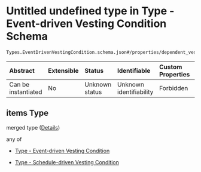 # Untitled undefined type in Type - Event-driven Vesting Condition Schema

```txt
Types.EventDrivenVestingCondition.schema.json#/properties/dependent_vesting/items
```



| Abstract            | Extensible | Status         | Identifiable            | Custom Properties | Additional Properties | Access Restrictions | Defined In                                                                                                              |
| :------------------ | :--------- | :------------- | :---------------------- | :---------------- | :-------------------- | :------------------ | :---------------------------------------------------------------------------------------------------------------------- |
| Can be instantiated | No         | Unknown status | Unknown identifiability | Forbidden         | Allowed               | none                | [EventDrivenVestingCondition.schema.json*](../out/types/EventDrivenVestingCondition.schema.json "open original schema") |

## items Type

merged type ([Details](eventdrivenvestingcondition-properties-eventdrivenvestingcondition---typeseventdrivenvestingconditionschemajson-array-items.md))

any of

*   [Type - Event-driven Vesting Condition](vesting-1-properties-vesting-type---eventdrivenvestingcondition-array-items-anyof-type---event-driven-vesting-condition.md "check type definition")

*   [Type - Schedule-driven Vesting Condition](vesting-1-properties-vesting-type---eventdrivenvestingcondition-array-items-anyof-type---schedule-driven-vesting-condition.md "check type definition")

